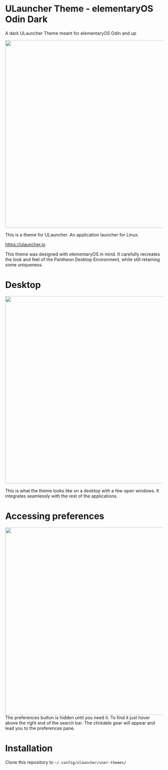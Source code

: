 # ULauncher Theme - elementaryOS Odin Dark
A dark ULauncher Theme meant for elementaryOS Odin and up

<img src="https://user-images.githubusercontent.com/58484745/147141372-a5f09f36-d2ba-41a0-9b12-2f8f1fddab62.png" width="600" />

This is a theme for ULauncher. An application launcher for Linux. 

https://ulauncher.io

This theme was designed with elementaryOS in mind. It carefully recreates the look and feel of the Pantheon Desktop Environment, while still retaining some uniqueness.

# Desktop

<img src="" width="600" />

This is what the theme looks like on a desktop with a few open windows. It integrates seamlessly with the rest of the applications.

# Accessing preferences

<img src="https://user-images.githubusercontent.com/58484745/147143383-ed0ede0b-80e0-46ba-a7b5-403f83451b27.png" width="600" />
The preferences button is hidden until you need it. To find it just hover above the right end of the search bar. The clickable gear will appear and lead you to the preferences pane.

# Installation
Clone this repository to `~/.config/ulauncher/user-themes/`
